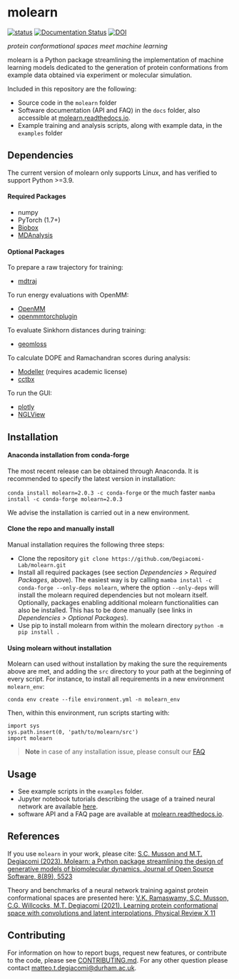 # molearn

[![status](https://joss.theoj.org/papers/781a409020f1c37417067aef6fbc3217/status.svg)](https://joss.theoj.org/papers/781a409020f1c37417067aef6fbc3217)
[![Documentation Status](https://readthedocs.org/projects/molearn/badge/?version=latest)](https://molearn.readthedocs.io/en/latest/?badge=latest)
[![DOI](https://zenodo.org/badge/145391811.svg)](https://zenodo.org/badge/latestdoi/145391811)



*protein conformational spaces meet machine learning*

molearn is a Python package streamlining the implementation of machine learning models dedicated to the generation of protein conformations from example data obtained via experiment or molecular simulation.

Included in this repository are the following:
* Source code in the `molearn` folder
* Software documentation (API and FAQ) in the `docs` folder, also accessible at [molearn.readthedocs.io](https://molearn.readthedocs.io/).
* Example training and analysis scripts, along with example data, in the `examples` folder

## Dependencies

The current version of molearn only supports Linux, and has verified to support Python >=3.9.

#### Required Packages

* numpy
* PyTorch (1.7+)
* [Biobox](https://github.com/Degiacomi-Lab/biobox)
* [MDAnalysis](https://www.mdanalysis.org/)

#### Optional Packages

To prepare a raw trajectory for training:
* [mdtraj](https://mdtraj.org/1.9.4/index.html)

To run energy evaluations with OpenMM:
* [OpenMM](https://openmm.org/documentation)
* [openmmtorchplugin](https://github.com/SCMusson/openmmtorchplugin)

To evaluate Sinkhorn distances during training:
* [geomloss](https://www.kernel-operations.io/geomloss/)

To calculate DOPE and Ramachandran scores during analysis:
* [Modeller](https://salilab.org/modeller/) (requires academic license)
* [cctbx](https://cctbx.github.io/)

To run the GUI:
* [plotly](https://plotly.com/python/)
* [NGLView](http://nglviewer.org/nglview/latest/)

## Installation ##

#### Anaconda installation from conda-forge ####

The most recent release can be obtained through Anaconda. It is recommended to specify the latest version in installation:

`conda install molearn=2.0.3 -c conda-forge` or the much faster `mamba install -c conda-forge molearn=2.0.3`

We advise the installation is carried out in a new environment.

#### Clone the repo and manually install ####

Manual installation requires the following three steps:
* Clone the repository `git clone https://github.com/Degiacomi-Lab/molearn.git`
* Install all required packages (see section *Dependencies > Required Packages*, above). The easiest way is by calling `mamba install -c conda-forge --only-deps molearn`, where the option `--only-deps` will install the molearn required dependencies but not molearn itself. Optionally, packages enabling additional molearn functionalities can also be installed. This has to be done manually (see links in *Dependencies > Optional Packages*).
* Use pip to install molearn from within the molearn directory `python -m pip install .`

#### Using molearn without installation ####

Molearn can used without installation by making the sure the requirements above are met, and adding the `src` directory to your path at the beginning of every script. For instance, to install all requirements in a new environment `molearn_env`:
```
conda env create --file environment.yml -n molearn_env
```
Then, within this environment, run scripts starting with:

```
import sys
sys.path.insert(0, 'path/to/molearn/src')
import molearn
```

> **Note**
> in case of any installation issue, please consult our [FAQ](https://molearn.readthedocs.io/en/latest/FAQ.html)

## Usage ##

* See example scripts in the `examples` folder.
* Jupyter notebook tutorials describing the usage of a trained neural network are available [here](https://github.com/Degiacomi-Lab/molearn_notebook).
* software API and a FAQ page are available at [molearn.readthedocs.io](https://molearn.readthedocs.io/).

## References ##

If you use `molearn` in your work, please cite: [S.C. Musson and M.T. Degiacomi (2023). Molearn: a Python package streamlining the design of generative models of biomolecular dynamics. Journal of Open Source Software, 8(89), 5523](https://doi.org/10.21105/joss.05523)

Theory and benchmarks of a neural network training against protein conformational spaces are presented here:
[V.K. Ramaswamy, S.C. Musson, C.G. Willcocks, M.T. Degiacomi (2021). Learning protein conformational space with convolutions and latent interpolations, Physical Review X 11](
https://journals.aps.org/prx/abstract/10.1103/PhysRevX.11.011052)

## Contributing ##

For information on how to report bugs, request new features, or contribute to the code, please see [CONTRIBUTING.md](CONTRIBUTING.md).
For any other question please contact matteo.t.degiacomi@durham.ac.uk.
